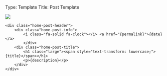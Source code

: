 Type: Template
Title: Post Template

<div class="home-post">
        <div class="home-post-image">
        <a href="{permalink}"><img src="{image}"></a>
        </div>

    <div class="home-post-header">
        <div class="home-post-info">
            <i class="fa-solid fa-clock"></i> <a href="{permalink}">{date}</a>
            </div>
        <div class="home-post-title">
            <h1 class="large"><span style="text-transform: lowercase;">{title}</span></h1>
            <p>{description}</p>
        </div>
    </div>
</div>